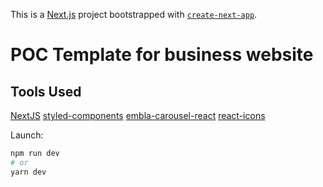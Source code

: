 This is a [Next.js](https://nextjs.org/) project bootstrapped with [`create-next-app`](https://github.com/vercel/next.js/tree/canary/packages/create-next-app).

# POC Template for business website

## Tools Used

[NextJS](https://nextjs.org/)
[styled-components](https://styled-components.com/docs/basics#installation)
[embla-carousel-react](https://www.embla-carousel.com/get-started/react/)
[react-icons](https://react-icons.github.io/react-icons)

Launch:

```bash
npm run dev
# or
yarn dev
```
